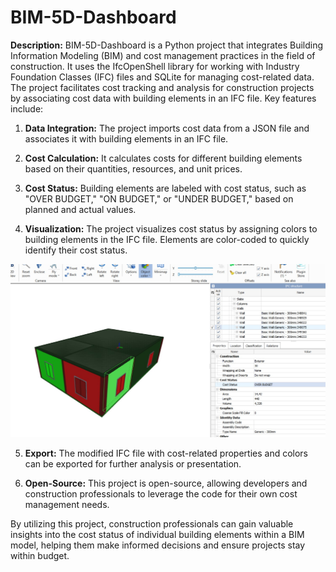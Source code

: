 # BIM-5D-Dashboard

**Description:**
BIM-5D-Dashboard is a Python project that integrates Building Information Modeling (BIM) and cost management practices in the field of construction. It uses the IfcOpenShell library for working with Industry Foundation Classes (IFC) files and SQLite for managing cost-related data. The project facilitates cost tracking and analysis for construction projects by associating cost data with building elements in an IFC file. Key features include:

1. **Data Integration:** The project imports cost data from a JSON file and associates it with building elements in an IFC file.

2. **Cost Calculation:** It calculates costs for different building elements based on their quantities, resources, and unit prices.

3. **Cost Status:** Building elements are labeled with cost status, such as "OVER BUDGET," "ON BUDGET," or "UNDER BUDGET," based on planned and actual values.

4. **Visualization:** The project visualizes cost status by assigning colors to building elements in the IFC file. Elements are color-coded to quickly identify their cost status.

<img src="images/1.jpg" alt="Image Alt Text" width="800">


5. **Export:** The modified IFC file with cost-related properties and colors can be exported for further analysis or presentation.

6. **Open-Source:** This project is open-source, allowing developers and construction professionals to leverage the code for their own cost management needs.

By utilizing this project, construction professionals can gain valuable insights into the cost status of individual building elements within a BIM model, helping them make informed decisions and ensure projects stay within budget.

